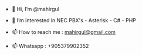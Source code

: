 - 👋 Hi, I’m @mahirgul
- 👀 I’m interested in NEC PBX's - Asterisk - C# - PHP

- 📫 How to reach me : mahirgul@gmail.com
- 📫 Whatsapp        : +905379902352

<!---
mahirgul/mahirgul is a ✨ special ✨ repository because its `README.md` (this file) appears on your GitHub profile.
You can click the Preview link to take a look at your changes.
--->
